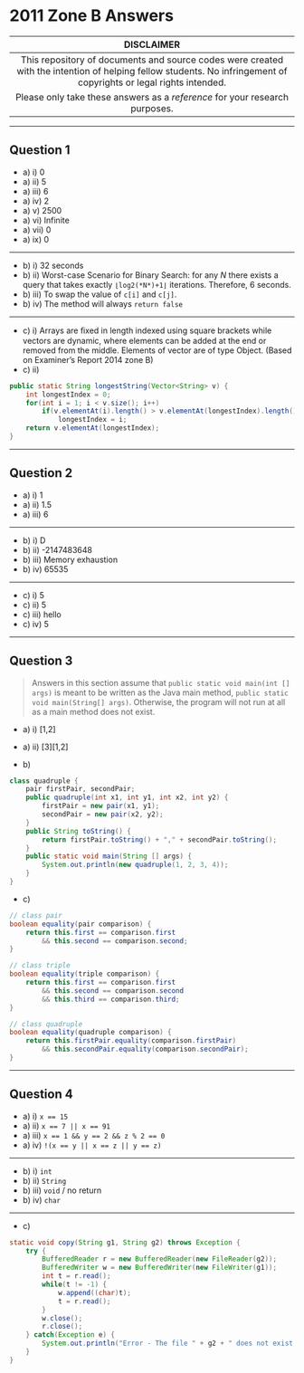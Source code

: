 # 2011 Zone B Answers

| **DISCLAIMER**  |
| :---: |
| This repository of documents and source codes were created with the intention of helping fellow students. No infringement of copyrights or legal rights intended. |
| Please only take these answers as a *reference* for your research purposes. |

---

## Question 1

* a) i) 0
* a) ii) 5
* a) iii) 6
* a) iv) 2
* a) v) 2500
* a) vi) Infinite
* a) vii) 0
* a) ix) 0

---

* b) i) 32 seconds
* b) ii) Worst-case Scenario for Binary Search: for any *N* there exists a query that takes exactly `⌊log2(*N*)+1⌋` iterations. Therefore, 6 seconds.
* b) iii) To swap the value of `c[i]` and `c[j]`.
* b) iv) The method will always `return false`

---

* c) i) Arrays are ﬁxed in length indexed using square brackets while vectors are dynamic, where elements can be added at the end or removed from the middle. Elements of vector are of type Object. (Based on Examiner’s Report 2014 zone B)
* c) ii)
```java
public static String longestString(Vector<String> v) {
	int longestIndex = 0;
	for(int i = 1; i < v.size(); i++)
		if(v.elementAt(i).length() > v.elementAt(longestIndex).length())
			longestIndex = i;
	return v.elementAt(longestIndex);
}
```

---

## Question 2

* a) i) 1
* a) ii) 1.5
* a) iii) 6

---

* b) i) D
* b) ii) -2147483648
* b) iii) Memory exhaustion
* b) iv) 65535

---

* c) i) 5
* c) ii) 5
* c) iii) hello
* c) iv) 5

---

## Question 3
> Answers in this section assume that `public static void main(int [] args)` is meant to be written as the Java main method, `public static void main(String[] args)`. Otherwise, the program will not run at all as a main method does not exist.

* a) i) \[1,2\]
* a) ii) \[3\]\[1,2\]

* b)
```java
class quadruple {
    pair firstPair, secondPair;
    public quadruple(int x1, int y1, int x2, int y2) {
        firstPair = new pair(x1, y1);
        secondPair = new pair(x2, y2);
    }
    public String toString() {
        return firstPair.toString() + "," + secondPair.toString();
    }
    public static void main(String [] args) {
        System.out.println(new quadruple(1, 2, 3, 4));
    }
}
```

* c)
```java
// class pair
boolean equality(pair comparison) {
    return this.first == comparison.first
        && this.second == comparison.second;
}
```

```java
// class triple
boolean equality(triple comparison) {
    return this.first == comparison.first
        && this.second == comparison.second
        && this.third == comparison.third;
}
```

```java
// class quadruple
boolean equality(quadruple comparison) {
    return this.firstPair.equality(comparison.firstPair)
        && this.secondPair.equality(comparison.secondPair);
}
```

---

## Question 4

* a) i) `x == 15`
* a) ii) `x == 7 || x == 91`
* a) iii) `x == 1 && y == 2 && z % 2 == 0`
* a) iv) `!(x == y || x == z || y == z)`

---

* b) i) `int`
* b) ii) `String`
* b) iii) `void` / no return
* b) iv) `char`

---

* c)
```java
static void copy(String g1, String g2) throws Exception {
    try {
        BufferedReader r = new BufferedReader(new FileReader(g2));
        BufferedWriter w = new BufferedWriter(new FileWriter(g1));
        int t = r.read();
        while(t != -1) {
            w.append((char)t);
            t = r.read();
        }
        w.close();
        r.close();
    } catch(Exception e) {
        System.out.println("Error - The file " + g2 + " does not exist!");
    }
}
```
